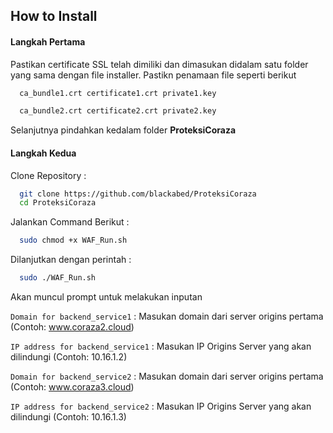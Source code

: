 
## How to Install

#### Langkah Pertama

Pastikan certificate SSL telah dimiliki dan dimasukan didalam satu folder yang sama dengan file installer. Pastikn penamaan file seperti berikut
```bash
  ca_bundle1.crt certificate1.crt private1.key
```
```bash
  ca_bundle2.crt certificate2.crt private2.key
```

Selanjutnya pindahkan kedalam folder **ProteksiCoraza**

#### Langkah Kedua
Clone Repository :
```bash
  git clone https://github.com/blackabed/ProteksiCoraza
  cd ProteksiCoraza
```

Jalankan Command Berikut : 
```bash
  sudo chmod +x WAF_Run.sh
```

Dilanjutkan dengan perintah :
```bash
  sudo ./WAF_Run.sh
```

Akan muncul prompt untuk melakukan inputan 

`Domain for backend_service1` : Masukan domain dari server origins pertama (Contoh: www.coraza2.cloud)

`IP address for backend_service1` : Masukan IP Origins Server yang akan dilindungi (Contoh: 10.16.1.2)

`Domain for backend_service2` : Masukan domain dari server origins pertama (Contoh: www.coraza3.cloud)

`IP address for backend_service2` : Masukan IP Origins Server yang akan dilindungi (Contoh: 10.16.1.3)







